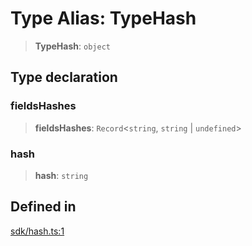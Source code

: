 # Type Alias: TypeHash

> **TypeHash**: `object`

## Type declaration

### fieldsHashes

> **fieldsHashes**: `Record`\<`string`, `string` \| `undefined`\>

### hash

> **hash**: `string`

## Defined in

[sdk/hash.ts:1](https://github.com/andreisergiu98/baeta/blob/e352a1ec749c5b23df693f5f8373ac0b75347349/packages/core/sdk/hash.ts#L1)
